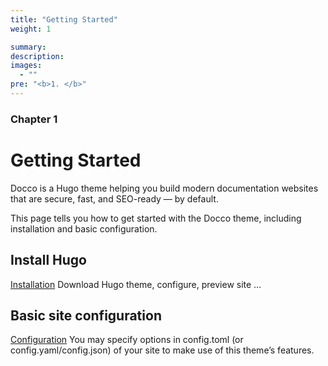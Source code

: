 ```yaml
---
title: "Getting Started"
weight: 1

summary:
description: 
images: 
  - ""
pre: "<b>1. </b>"
---
```


### Chapter 1

# Getting Started

Docco is a Hugo theme helping you build modern documentation websites that are secure, fast, and SEO-ready — by default.

This page tells you how to get started with the Docco theme, including installation and basic configuration.

## Install Hugo

[Installation](/docs/getting-started/installation/)
Download Hugo theme, configure, preview site …

## Basic site configuration

[Configuration](/docs/getting-started/configuration)
You may specify options in config.toml (or config.yaml/config.json) of your site to make use of this theme’s features.


